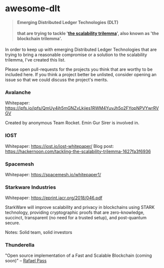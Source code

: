 # awesome-dlt

> #### Emerging Distributed Ledger Technologies (DLT) 
> #### that are trying to tackle '[the scalability trilemma](https://github.com/ethereum/wiki/wiki/Sharding-FAQs#this-sounds-like-theres-some-kind-of-scalability-trilemma-at-play-what-is-this-trilemma-and-can-we-break-through-it)', also known as 'the blockchain trilemma'.

In order to keep up with emerging Distributed Ledger Technologies that are trying to bring a reasonable compromise or a solution to the scalability trilemma, I've created this list. 

Please open pull-requests for the projects you think that are worthy to be included here. If you think a project better be unlisted, consider opening an issue so that we could discuss the project's merits.

### Avalanche 

Whitepaper: https://ipfs.io/ipfs/QmUy4jh5mGNZvLkjies1RWM4YuvJh5o2FYopNPVYwrRVGV

Created by anonymous Team Rocket. Emin Gur Sirer is involved in.

### IOST

Whitepaper: https://iost.io/iost-whitepaper/
Blog post: https://hackernoon.com/tackling-the-scalability-trilemma-1627fa3f6936

### Spacemesh

Whitepaper: https://spacemesh.io/whitepaper1/

### Starkware Industries

Whitepaper: https://eprint.iacr.org/2018/046.pdf

StarkWare will improve scalability and privacy in blockchains using STARK technology, providing cryptographic proofs that are zero-knowledge, succinct, transparent (no need for a trusted setup), and post-quantum secure.

Notes: Solid team, solid investors

### Thunderella

"Open source implementation of a Fast and Scalable Blockchain (coming soon)" – [Rafael Pass](http://www.cs.cornell.edu/~rafael/)
